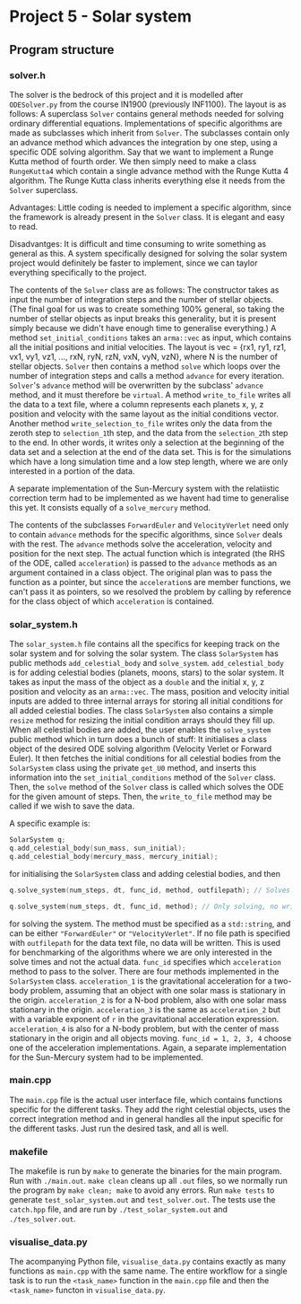 # Project 5 - Solar system

## Program structure
### solver.h
The solver is the bedrock of this project and it is modelled after ```ODESolver.py``` from the course IN1900 (previously INF1100). The layout is as follows: A superclass ```Solver``` contains general methods needed for solving ordinary differential equations. Implementations of specific algorithms are made as subclasses which inherit from ```Solver```. The subclasses contain only an advance method which advances the integration by one step, using a specific ODE solving algorithm. Say that we want to implement a Runge Kutta method of fourth order. We then simply need to make a class ```RungeKutta4``` which contain a single advance method with the Runge Kutta 4 algorithm. The Runge Kutta class inherits everything else it needs from the ```Solver``` superclass.

Advantages: Little coding is needed to implement a specific algorithm, since the framework is already present in the ```Solver``` class. It is elegant and easy to read.

Disadvantges: It is difficult and time consuming to write something as general as this. A system specifically designed for solving the solar system project would definitely be faster to implement, since we can taylor everything specifically to the project.

The contents of the ```Solver``` class are as follows: The constructor takes as input the number of integration steps and the number of stellar objects. (The final goal for us was to create something 100% general, so taking the number of stellar objects as input breaks this generality, but it is present simply because we didn't have enough time to generalise everything.) A method ```set_initial_conditions``` takes an ```arma::vec``` as input, which contains all the initial positions and initial velocities. The layout is vec = {rx1, ry1, rz1, vx1, vy1, vz1, ..., rxN, ryN, rzN, vxN, vyN, vzN}, where N is the number of stellar objects. ```Solver``` then contains a method ```solve``` which loops over the number of integration steps and calls a method ```advance``` for every iteration. ```Solver```'s ```advance``` method will be overwritten by the subclass' ```advance``` method, and it must therefore be ```virtual```. A method ```write_to_file``` writes all the data to a text file, where a column represents each planets x, y, z position and velocity with the same layout as the initial conditions vector. Another method ```write_selection_to_file``` writes only the data from the zeroth step to ```selection_1```th step, and the data from the ```selection_2```th step to the end. In other words, it writes only a selection at the beginning of the data set and a selection at the end of the data set. This is for the simulations which have a long simulation time and a low step length, where we are only interested in a portion of the data.

A separate implementation of the Sun-Mercury system with the relatiistic correction term had to be implemented as we havent had time to generalise this yet. It consists equally of a ```solve_mercury``` method.

The contents of the subclasses ```ForwardEuler``` and ```VelocityVerlet``` need only to contain ```advance``` methods for the specific algorithms, since ```Solver``` deals with the rest. The ```advance``` methods solve the acceleration, velocity and position for the next step. The actual function which is integrated (the RHS of the ODE, called ```acceleration```) is passed to the ```advance``` methods as an argument contained in a class object. The original plan was to pass the function as a pointer, but since the ```acceleration```s are member functions, we can't pass it as pointers, so we resolved the problem by calling by reference for the class object of which ```acceleration``` is contained.

### solar_system.h
The ```solar_system.h``` file contains all the specifics for keeping track on the solar system and for solving the solar system. The class ```SolarSystem``` has public methods ```add_celestial_body``` and ```solve_system```. ```add_celestial_body``` is for adding celestial bodies (planets, moons, stars) to the solar system. It takes as input the mass of the object as a ```double``` and the initial x, y, z position and velocity as an ```arma::vec```. The mass, position and velocity initial inputs are added to three internal arrays for storing all initial conditions for all added celestial bodies. The class ```SolarSystem``` also contains a simple ```resize``` method for resizing the initial condition arrays should they fill up. When all celestial bodies are added, the user enables the ```solve_system``` public method which in turn does a bunch of stuff: It initialises a class object of the desired ODE solving algorithm (Velocity Verlet or Forward Euler). It then fetches the initial conditions for all celestial bodies from the ```SolarSystem``` class using the private ```get_U0``` method, and inserts this information into the ```set_initial_conditions``` method of the ```Solver``` class. Then, the ```solve``` method of the ```Solver``` class is called which solves the ODE for the given amount of steps. Then, the ```write_to_file``` method may be called if we wish to save the data.

A specific example is:

```c++
SolarSystem q;
q.add_celestial_body(sun_mass, sun_initial);
q.add_celestial_body(mercury_mass, mercury_initial);
```
for initialising the ```SolarSystem``` class and adding celestial bodies, and then 

```c++
q.solve_system(num_steps, dt, func_id, method, outfilepath); // Solves and writes data to file.

q.solve_system(num_steps, dt, func_id, method); // Only solving, no writing.
```

for solving the system. The method must be specified as a ```std::string```, and can be either ```"ForwardEuler"``` or ```"VelocityVerlet"```. If no file path is specified with ```outfilepath``` for the data text file, no data will be written. This is used for benchmarking of the algorithms where we are only interested in the solve times and not the actual data. ```func_id``` specifies which ```acceleration``` method to pass to the solver. There are four methods implemented in the ```SolarSystem``` class. ```acceleration_1``` is the gravitational acceleration for a two-body problem, assuming that an object with one solar mass is stationary in the origin. ```acceleration_2``` is for a N-bod problem, also with one solar mass stationary in the origin. ```acceleration_3``` is the same as ```acceleration_2``` but with a variable exponent of ```r``` in the gravitational acceleration expression. ```acceleration_4``` is also for a N-body problem, but with the center of mass stationary in the origin and all objects moving. ```func_id = 1, 2, 3, 4``` choose one of the acceleration implementations. Again, a separate implementation for the Sun-Mercury system had to be implemented.

### main.cpp
The ```main.cpp``` file is the actual user interface file, which contains functions specific for the different tasks. They add the right celestial objects, uses the correct integration method and in general handles all the input specific for the different tasks. Just run the desired task, and all is well.

### makefile
The makefile is run by ```make``` to generate the binaries for the main program. Run with ```./main.out```. ```make clean``` cleans up all ```.out``` files, so we normally run the program by ```make clean; make``` to avoid any errors. Run ```make tests``` to generate ```test_solar_system.out``` and ```test_solver.out```. The tests use the ```catch.hpp``` file, and are run by ```./test_solar_system.out``` and ```./tes_solver.out```.

### visualise_data.py
The acompanying Python file, ```visualise_data.py``` contains exactly as many functions as ```main.cpp``` with the same name. The entire workflow for a single task is to run the ```<task_name>``` function in the ```main.cpp``` file and then the ```<task_name>``` functon in ```visualise_data.py```.